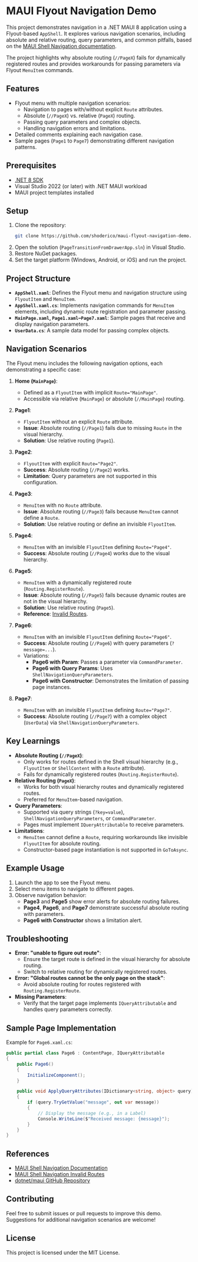 # MAUI Flyout Navigation Demo

This project demonstrates navigation in a .NET MAUI 8 application using a Flyout-based `AppShell`. It explores various navigation scenarios, including absolute and relative routing, query parameters, and common pitfalls, based on the [MAUI Shell Navigation documentation](https://learn.microsoft.com/en-us/dotnet/maui/fundamentals/shell/navigation?view=net-maui-8.0).

The project highlights why absolute routing (`//PageX`) fails for dynamically registered routes and provides workarounds for passing parameters via Flyout `MenuItem` commands.

## Features
- Flyout menu with multiple navigation scenarios:
  - Navigation to pages with/without explicit `Route` attributes.
  - Absolute (`//PageX`) vs. relative (`PageX`) routing.
  - Passing query parameters and complex objects.
  - Handling navigation errors and limitations.
- Detailed comments explaining each navigation case.
- Sample pages (`Page1` to `Page7`) demonstrating different navigation patterns.

## Prerequisites
- [.NET 8 SDK](https://dotnet.microsoft.com/download/dotnet/8.0)
- Visual Studio 2022 (or later) with .NET MAUI workload
- MAUI project templates installed

## Setup
1. Clone the repository:
   ```bash
   git clone https://github.com/shoderico/maui-flyout-navigation-demo.git
   ```
2. Open the solution (`PageTransitionFromDrawerApp.sln`) in Visual Studio.
3. Restore NuGet packages.
4. Set the target platform (Windows, Android, or iOS) and run the project.

## Project Structure
- **`AppShell.xaml`**: Defines the Flyout menu and navigation structure using `FlyoutItem` and `MenuItem`.
- **`AppShell.xaml.cs`**: Implements navigation commands for `MenuItem` elements, including dynamic route registration and parameter passing.
- **`MainPage.xaml`, `Page1.xaml`–`Page7.xaml`**: Sample pages that receive and display navigation parameters.
- **`UserData.cs`**: A sample data model for passing complex objects.

## Navigation Scenarios
The Flyout menu includes the following navigation options, each demonstrating a specific case:

1. **Home (`MainPage`)**:
   - Defined as a `FlyoutItem` with implicit `Route="MainPage"`.
   - Accessible via relative (`MainPage`) or absolute (`//MainPage`) routing.

2. **Page1**:
   - `FlyoutItem` without an explicit `Route` attribute.
   - **Issue**: Absolute routing (`//Page1`) fails due to missing `Route` in the visual hierarchy.
   - **Solution**: Use relative routing (`Page1`).

3. **Page2**:
   - `FlyoutItem` with explicit `Route="Page2"`.
   - **Success**: Absolute routing (`//Page2`) works.
   - **Limitation**: Query parameters are not supported in this configuration.

4. **Page3**:
   - `MenuItem` with no `Route` attribute.
   - **Issue**: Absolute routing (`//Page3`) fails because `MenuItem` cannot define a `Route`.
   - **Solution**: Use relative routing or define an invisible `FlyoutItem`.

5. **Page4**:
   - `MenuItem` with an invisible `FlyoutItem` defining `Route="Page4"`.
   - **Success**: Absolute routing (`//Page4`) works due to the visual hierarchy.

6. **Page5**:
   - `MenuItem` with a dynamically registered route (`Routing.RegisterRoute`).
   - **Issue**: Absolute routing (`//Page5`) fails because dynamic routes are not in the visual hierarchy.
   - **Solution**: Use relative routing (`Page5`).
   - **Reference**: [Invalid Routes](https://learn.microsoft.com/en-us/dotnet/maui/fundamentals/shell/navigation?view=net-maui-8.0#invalid-routes).

7. **Page6**:
   - `MenuItem` with an invisible `FlyoutItem` defining `Route="Page6"`.
   - **Success**: Absolute routing (`//Page6`) with query parameters (`?message=...`).
   - Variations:
     - **Page6 with Param**: Passes a parameter via `CommandParameter`.
     - **Page6 with Query Params**: Uses `ShellNavigationQueryParameters`.
     - **Page6 with Constructor**: Demonstrates the limitation of passing page instances.

8. **Page7**:
   - `MenuItem` with an invisible `FlyoutItem` defining `Route="Page7"`.
   - **Success**: Absolute routing (`//Page7`) with a complex object (`UserData`) via `ShellNavigationQueryParameters`.

## Key Learnings
- **Absolute Routing (`//PageX`)**:
  - Only works for routes defined in the Shell visual hierarchy (e.g., `FlyoutItem` or `ShellContent` with a `Route` attribute).
  - Fails for dynamically registered routes (`Routing.RegisterRoute`).
- **Relative Routing (`PageX`)**:
  - Works for both visual hierarchy routes and dynamically registered routes.
  - Preferred for `MenuItem`-based navigation.
- **Query Parameters**:
  - Supported via query strings (`?key=value`), `ShellNavigationQueryParameters`, or `CommandParameter`.
  - Pages must implement `IQueryAttributable` to receive parameters.
- **Limitations**:
  - `MenuItem` cannot define a `Route`, requiring workarounds like invisible `FlyoutItem` for absolute routing.
  - Constructor-based page instantiation is not supported in `GoToAsync`.

## Example Usage
1. Launch the app to see the Flyout menu.
2. Select menu items to navigate to different pages.
3. Observe navigation behavior:
   - **Page3** and **Page5** show error alerts for absolute routing failures.
   - **Page4**, **Page6**, and **Page7** demonstrate successful absolute routing with parameters.
   - **Page6 with Constructor** shows a limitation alert.

## Troubleshooting
- **Error: "unable to figure out route"**:
  - Ensure the target route is defined in the visual hierarchy for absolute routing.
  - Switch to relative routing for dynamically registered routes.
- **Error: "Global routes cannot be the only page on the stack"**:
  - Avoid absolute routing for routes registered with `Routing.RegisterRoute`.
- **Missing Parameters**:
  - Verify that the target page implements `IQueryAttributable` and handles query parameters correctly.

## Sample Page Implementation
Example for `Page6.xaml.cs`:
```csharp
public partial class Page6 : ContentPage, IQueryAttributable
{
    public Page6()
    {
        InitializeComponent();
    }

    public void ApplyQueryAttributes(IDictionary<string, object> query)
    {
        if (query.TryGetValue("message", out var message))
        {
            // Display the message (e.g., in a Label)
            Console.WriteLine($"Received message: {message}");
        }
    }
}
```

## References
- [MAUI Shell Navigation Documentation](https://learn.microsoft.com/en-us/dotnet/maui/fundamentals/shell/navigation?view=net-maui-8.0)
- [MAUI Shell Navigation Invalid Routes](https://learn.microsoft.com/en-us/dotnet/maui/fundamentals/shell/navigation?view=net-maui-8.0#invalid-routes)
- [dotnet/maui GitHub Repository](https://github.com/dotnet/maui)

## Contributing
Feel free to submit issues or pull requests to improve this demo. Suggestions for additional navigation scenarios are welcome!

## License
This project is licensed under the MIT License.
